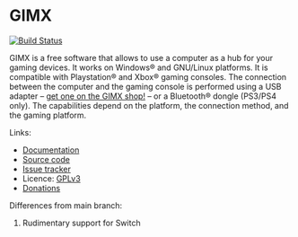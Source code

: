 GIMX
====

[![Build Status](https://travis-ci.com/matlo/GIMX.svg?branch=master)](https://travis-ci.com/matlo/GIMX)

GIMX is a free software that allows to use a computer as a hub for your gaming devices. It works on Windows® and GNU/Linux platforms. It is compatible with Playstation® and Xbox® gaming consoles. The connection between the computer and the gaming console is performed using a USB adapter – [get one on the GIMX shop!](https://blog.gimx.fr/product/gimx-adapter/) – or a Bluetooth® dongle (PS3/PS4 only). The capabilities depend on the platform, the connection method, and the gaming platform.

Links:
* [Documentation](https://wiki.gimx.fr)  
* [Source code](https://gimx.fr/source)  
* [Issue tracker](https://gimx.fr/buglist)  
* Licence: [GPLv3](https://www.gnu.org/copyleft/gpl.html)  
* [Donations](https://blog.gimx.fr/give/gimx-donations-current/)

Differences from main branch:
1. Rudimentary support for Switch
